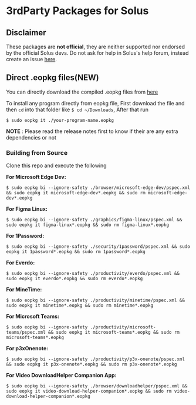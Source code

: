 # 3rdParty Packages for Solus

## Disclaimer
These packages are **not official**, they are neither supported nor endorsed by the official Solus devs. Do not ask for help in Solus's help forum, instead create an issue [here](https://github.com/circlenaut/Solus-3rdParty/issues).

## Direct .eopkg files(NEW)
You can directly download the compiled .eopkg files from [here](https://github.com/circlenaut/Solus-3rdParty/releases/latest)

To install any program directly from eopkg file, First download the file and then `cd` into that folder like `$ cd ~/Downloads`, After that run  
```
$ sudo eopkg it ./your-program-name.eopkg
```
**NOTE** : Please read the release notes first to know if their are any extra dependencies or not

### Building from Source
Clone this repo and execute the following

**For Microsoft Edge Dev:**  
```
$ sudo eopkg bi --ignore-safety ./browser/microsoft-edge-dev/pspec.xml && sudo eopkg it microsoft-edge-dev*.eopkg && sudo rm microsoft-edge-dev*.eopkg
```
**For Figma Linux:**  
```
$ sudo eopkg bi --ignore-safety ./graphics/figma-linux/pspec.xml && sudo eopkg it figma-linux*.eopkg && sudo rm figma-linux*.eopkg
```
**For 1Password:**  
```
$ sudo eopkg bi --ignore-safety ./security/1password/pspec.xml && sudo eopkg it 1password*.eopkg && sudo rm 1password*.eopkg
```
**For Everdo:**  
```
$ sudo eopkg bi --ignore-safety ./productivity/everdo/pspec.xml && sudo eopkg it everdo*.eopkg && sudo rm everdo*.eopkg
```
**For MineTime:**  
```
$ sudo eopkg bi --ignore-safety ./productivity/minetime/pspec.xml && sudo eopkg it minetime*.eopkg && sudo rm minetime*.eopkg
```
**For Microsoft Teams:**  
```
$ sudo eopkg bi --ignore-safety ./productivity/microsoft-teams/pspec.xml && sudo eopkg it microsoft-teams*.eopkg && sudo rm microsoft-teams*.eopkg
```
**For p3xOnenote:**  
```
$ sudo eopkg bi --ignore-safety ./productivity/p3x-onenote/pspec.xml && sudo eopkg it p3x-onenote*.eopkg && sudo rm p3x-onenote*.eopkg
```
**For Video DownloadHelper Companion App:**  
```
$ sudo eopkg bi --ignore-safety ./browser/downloadhelper/pspec.xml && sudo eopkg it video-download-helper-companion*.eopkg && sudo rm video-download-helper-companion*.eopkg